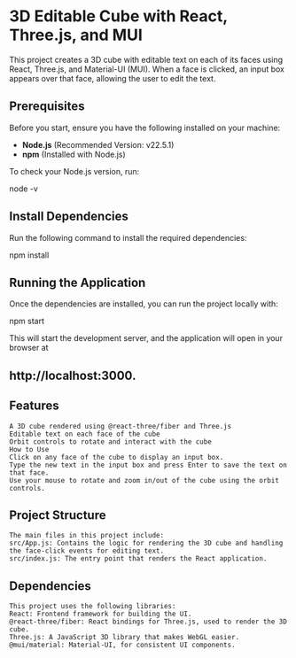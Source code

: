 # 3D Editable Cube with React, Three.js, and MUI

This project creates a 3D cube with editable text on each of its faces using React, Three.js, and Material-UI (MUI). When a face is clicked, an input box appears over that face, allowing the user to edit the text.

## Prerequisites

Before you start, ensure you have the following installed on your machine:

- **Node.js** (Recommended Version: v22.5.1)
- **npm** (Installed with Node.js)

To check your Node.js version, run:

node -v

## Install Dependencies

Run the following command to install the required dependencies:

npm install

## Running the Application
Once the dependencies are installed, you can run the project locally with:

npm start


This will start the development server, and the application will open in your browser at 
## http://localhost:3000.

## Features
    A 3D cube rendered using @react-three/fiber and Three.js
    Editable text on each face of the cube
    Orbit controls to rotate and interact with the cube
    How to Use
    Click on any face of the cube to display an input box.
    Type the new text in the input box and press Enter to save the text on that face.
    Use your mouse to rotate and zoom in/out of the cube using the orbit controls.


## Project Structure
    The main files in this project include:
    src/App.js: Contains the logic for rendering the 3D cube and handling the face-click events for editing text.
    src/index.js: The entry point that renders the React application.


## Dependencies
    This project uses the following libraries:
    React: Frontend framework for building the UI.
    @react-three/fiber: React bindings for Three.js, used to render the 3D cube.
    Three.js: A JavaScript 3D library that makes WebGL easier.
    @mui/material: Material-UI, for consistent UI components.



